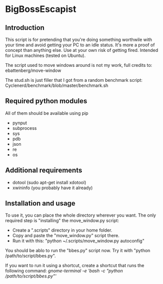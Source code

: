 <h1>BigBossEscapist</h1>
<h2>Introduction</h2>
<p>This script is for pretending that you're doing something worthwile with your time and avoid getting your PC to an idle status. It's more a proof of concept than anything else. Use at your own risk of getting fired. Intended for Linux machines (tested on Ubuntu).
</p>

<p>
The script used to move windows around is not my work, full credits to: ebattenberg/move-window

The stud.sh is just filler that I got from a random benchmark script: Cyclenerd/benchmark/blob/master/benchmark.sh
</p>

<h2>Required python modules</h2>
<p>All of them should be available using pip</p>
<ul>
  <li>pynput</li>
  <li>subprocess</li>
  <li>sys</li>
  <li>pdb</li>
  <li>json</li>
  <li>re</li>
  <li>os</li>
</ul>

<h2>Additional requirements</h2>
<ul>
  <li>dotool (sudo apt-get install xdotool)</li>
  <li>xwininfo (you probably have it already)</li>
</ul>

<h2>Installation and usage</h2>
<p>
To use it, you can place the whole directory wherever you want. The only required step is "installing" the move_window.py script: 
<p>

<ul>
  <li>Create a ".scripts" directory in your home folder.</li>  
  <li>Copy and paste the "move_window.py" script there.</li>
  <li>Run it with this: "python ~/.scripts/move_window.py autoconfig"</li>
</ul>

<p>
You should be ablo to run the "bbes.py" script now. Try it with "python /path/to/script/bbes.py".

If you want to run it using a shortcut, create a shortcut that runs the following command:
  <i>gnome-terminal -e 'bash -c "python /path/to/script/bbes.py"'</i>    
</p>
